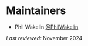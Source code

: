 # Maintainers

- Phil Wakelin [@PhilWakelin](https://github.com/PhilWakelin)

*Last reviewed:* November 2024
